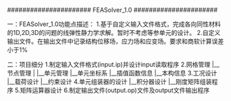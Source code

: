###################### FEASolver_1.0 ######################

一：FEASolver_1.0功能点描述：
1.基于自定义输入文件格式，完成各向同性材料的1D,2D,3D的问题的线弹性静力学求解。暂时不考虑等参单元的设计。
2.自定义输出文件。在输出文件中记录结构位移场，应力场和应变场。要求和商软计算误差小于1%

二：项目细分
1.制定输入文件格式(input.ip)并设计input读取程序
2.网格管理
    |__节点管理
    |
    |__单元管理
          |__单元坐标系
          |__插值函数信息
          |__本构信息
3.工况设计
    |__载荷设计
    |__约束设计
4.单元组装器的设计
    |__积分器设计
    |__刚度矩阵组装程序
5.矩阵运算器设计
6.制定输出文件(output.op)文件及output文件输出程序